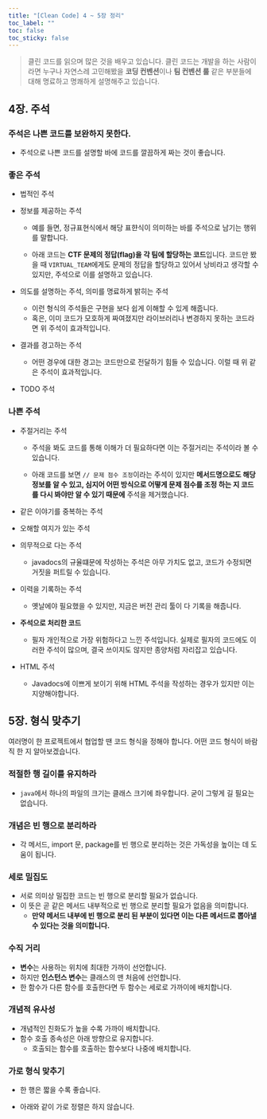 ```yaml
---
title: "[Clean Code] 4 ~ 5장 정리"
toc_label: ""
toc: false
toc_sticky: false
---
```


> 클린 코드를 읽으며 많은 것을 배우고 있습니다. 클린 코드는 개발을 하는 사람이라면 누구나 자연스레 고민해봤을 **코딩 컨벤션**이나 **팀 컨벤션 룰** 같은 부분들에 대해 명료하고 명쾌하게 설명해주고 있습니다.

## 4장. 주석

### 주석은 나쁜 코드를 보완하지 못한다.
- 주석으로 나쁜 코드를 설명할 바에 코드를 깔끔하게 짜는 것이 좋습니다.

### 좋은 주석
- 법적인 주석
- 정보를 제공하는 주석
  - 예를 들면, 정규표현식에서 해당 표햔식이 의미하는 바를 주석으로 남기는 행위를 말합니다.
  - 아래 코드는 **CTF 문제의 정답(flag)을 각 팀에 할당하는 코드**입니다. 코드만 봤을 때 `VIRTUAL_TEAM`에게도 문제의 정답을 할당하고 있어서 낭비라고 생각할 수 있지만, 주석으로 이를 설명하고 있습니다.

    <script src="https://gist.github.com/gusah009/ac19c9a937e34675f63469f5b8b23887.js"></script>

- 의도를 설명하는 주석, 의미를 명료하게 밝히는 주석
  - 이런 형식의 주석들은 구현을 보다 쉽게 이해할 수 있게 해줍니다.
  - 혹은, 이미 코드가 모호하게 짜여졌지만 라이브러리나 변경하지 못하는 코드라면 위 주석이 효과적입니다.
- 결과를 경고하는 주석
  - 어떤 경우에 대한 경고는 코드만으로 전달하기 힘들 수 있습니다. 이럴 때 위 같은 주석이 효과적입니다.
- TODO 주석

### 나쁜 주석
- 주절거리는 주석
  - 주석을 봐도 코드를 통해 이해가 더 필요하다면 이는 주절거리는 주석이라 볼 수 있습니다.
  - 아래 코드를 보면 `// 문제 점수 조정`이라는 주석이 있지만 **메서드명으로도 해당 정보를 알 수 있고, 심지어 어떤 방식으로 어떻게 문제 점수를 조정 하는 지 코드를 다시 봐야만 알 수 있기 때문에** 주석을 제거했습니다.

    <script src="https://gist.github.com/gusah009/4d5bffcc253a07573efbc56b4287dec8.js"></script>

- 같은 이야기를 중복하는 주석
- 오해할 여지가 있는 주석
- 의무적으로 다는 주석
  - javadocs의 규율떄문에 작성하는 주석은 아무 가치도 없고, 코드가 수정되면 거짓을 퍼트릴 수 있습니다.
- 이력을 기록하는 주석
  - 옛날에야 필요했을 수 있지만, 지금은 버전 관리 툴이 다 기록을 해줍니다.
- **주석으로 처리한 코드**
  - 필자 개인적으로 가장 위험하다고 느낀 주석입니다. 실제로 필자의 코드에도 이러한 주석이 많으며, 결국 쓰이지도 않지만 종양처럼 자리잡고 있습니다.
- HTML 주석
  - Javadocs에 이쁘게 보이기 위해 HTML 주석을 작성하는 경우가 있지만 이는 지양해야합니다.

## 5장. 형식 맞추기

여러명이 한 프로젝트에서 협업할 땐 코드 형식을 정해야 합니다. 어떤 코드 형식이 바람직 한 지 알아보겠습니다.

### 적절한 행 길이를 유지하라
- `java`에서 하나의 파일의 크기는 클래스 크기에 좌우합니다. 굳이 그렇게 길 필요는 없습니다. 

### 개념은 빈 행으로 분리하라
- 각 메서드, import 문, package를 빈 행으로 분리하는 것은 가독성을 높이는 데 도움이 됩니다.

### 세로 밀집도
- 서로 의미상 밀집한 코드는 빈 행으로 분리할 필요가 없습니다.
- 이 뜻은 곧 같은 메서드 내부적으로 빈 행으로 분리할 필요가 없음을 의미합니다.
  - **만약 메서드 내부에 빈 행으로 분리 된 부분이 있다면 이는 다른 메서드로 뽑아낼 수 있다는 것을 의미합니다.**

### 수직 거리
- **변수**는 사용하는 위치에 최대한 가까이 선언합니다.
- 하지만 **인스턴스 변수**는 클래스의 맨 처음에 선언합니다.
- 한 함수가 다른 함수를 호출한다면 두 함수는 세로로 가까이에 배치합니다.

### 개념적 유사성
- 개념적인 친화도가 높을 수록 가까이 배치합니다.
- 함수 호출 종속성은 아래 방향으로 유지합니다.
  - 호출되는 함수를 호출하는 함수보다 나중에 배치합니다.

### 가로 형식 맞추기
- 한 행은 짧을 수록 좋습니다.
- 아래와 같이 가로 정렬은 하지 않습니다.

  <script src="https://gist.github.com/gusah009/3f497ef82533d945b31ada63909e55fc.js"></script>